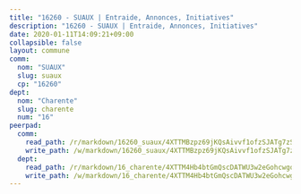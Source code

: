 ```yaml
---
title: "16260 - SUAUX | Entraide, Annonces, Initiatives"
description: "16260 - SUAUX | Entraide, Annonces, Initiatives"
date: 2020-01-11T14:09:21+09:00
collapsible: false
layout: commune
comm:
  nom: "SUAUX"
  slug: suaux
  cp: "16260"
dept:
  nom: "Charente"
  slug: charente
  num: "16"
peerpad:
  comm:
    read_path: /r/markdown/16260_suaux/4XTTMBzpz69jKQsAivvf1ofzSJATg7zS7ZYWy8JbvpWw8kNqX
    write_path: /w/markdown/16260_suaux/4XTTMBzpz69jKQsAivvf1ofzSJATg7zS7ZYWy8JbvpWw8kNqX-K3TgTcrTXigSehb3XXLGTUzdjWJBEpgD4gnisb1evw8Vfyv8RwbANN11XG8SFKdCpnSvjQoRshHSEqRWvyWD2teow6Me4nyvrPVHxGza3RF7PjftTyV2Msf3KV9ghccR6PgPKCLq
  dept:
    read_path: /r/markdown/16_charente/4XTTM4Hb4btGmQscDATWU3w2eGohcwgqasCDtGWVahJnAEsq8
    write_path: /w/markdown/16_charente/4XTTM4Hb4btGmQscDATWU3w2eGohcwgqasCDtGWVahJnAEsq8-K3TgU9zhAjxEMbYrSr9VB24idAgS7xBryN3TjEsJmsrToRfRc8PWUu9zDXmtMXWLR7TNqZhAPJFsnJ4QbuWpLJvHpyW2q8LZxtsaakTfiMdj4HFsc11ZXzpn4aT8zYKZzSLwV1CA
---
```


